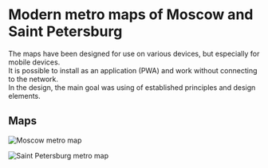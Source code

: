 Modern metro maps of Moscow and Saint Petersburg
================================================

The maps have been designed for use on various devices, but especially for mobile devices.  
It is possible to install as an application (PWA) and work without connecting to the network.  
In the design, the main goal was using of established principles and design elements. 

Maps
----

![Moscow metro map](https://map.metro2.org/img/msk-en.svg)

![Saint Petersburg metro map](https://map.metro2.org/img/spb-en.svg)
